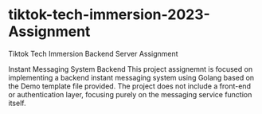 # tiktok-tech-immersion-2023-Assignment
Tiktok Tech Immersion Backend Server Assignment

Instant Messaging System Backend
This project assignemnt is focused on implementing a backend instant messaging system using Golang based on the Demo template file provided. 
The project does not include a front-end or authentication layer, focusing purely on the messaging service function itself.

